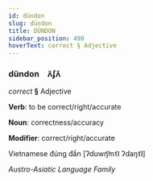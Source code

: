 ```yaml
---
id: dündon
slug: dündon
title: DÜNDON
sidebar_position: 490
hoverText: correct § Adjective
---
```


### dündon&emsp;<span kind="abugida">ʌ̃ʄʌ̃</span>

*correct* **§** Adjective

**Verb**: to be correct/right/accurate

**Noun**: correctness/accuracy

**Modifier**: correct/right/accurate

Vietnamese đúng đắn [ʔɗʊwŋ͡m˦˥ ʔɗaŋ˦˥]

*Austro-Asiatic Language Family*